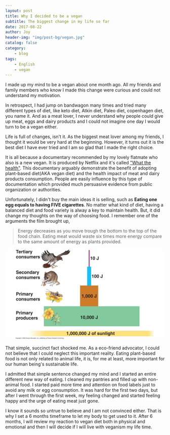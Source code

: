 ```yaml
---
layout: post
title: Why I decided to be a vegan
subtitle: The biggest change in my life so far
date: 2017-08-22
author: Joy
header-img: "img/post-bg/vegan.jpg"
catalog: false
category:
    - blog
tags:
    - English
    - vegan
---
```


I made up my mind to be a vegan about one month ago. All my friends and family members who know I made this change were curious and could not understand my motivation.

In retrospect, I had jump on bandwagon many times and tried many different types of diet, like keto diet, Atkin diet, Paleo diet, copenhagen diet, you name it. And as a meat lover, I never understand why people could give up meat, eggs and dairy products and I could not imagine one day I would turn to be a vegan either.

Life is full of changes, isn't it. As the biggest meat lover among my friends, I thought it would be very hard at the beginning. However, it turns out it is the best diet I have ever tried and I am so glad that I made the right choice.

It is all because a documentary recommended by my lovely flatmate who also is a new vegan. It is produced by Netflix and it's called ["What the health"](https://www.netflix.com/nz/title/80174177). This documentary arguably demonstrate the benefit of adopting plant-based diet(AKA vegan diet) and the health impact of meat and dairy products consumption. People are easily influence by this type of documentation which provided much persuasive evidence from public organization or authorities.

Unfortunately, I didn't buy the main ideas it is selling, such as **Eating one egg equals to having FIVE cigarettes**. No matter what kind of diet, having a balanced diet and food variety is alway a key to maintain health. But, it did change my thoughts on the way of choosing food. I remember one of the arguments the film brought up,
> Energy decreases as you move trough the bottom to the top of the food chain. Eating meat would waste six times more energy compare to the same amount of energy as plants provided.

![](/img/in-post/post-vegan/trophic-pyramid.jpg)

That simple, succinct fact shocked me. As a eco-friend advocator, I could not believe that I could neglect this important reality. Eating plant-based food is not only related to animal life, it is, for me at least, more important for our human being's sustainable life.

I admitted that simple sentence changed my mind and I started an entire different new way of eating. I cleaned my pantries and filled up with non-animal food. I started paid more time and attention on food labels just to avoid any milk or egg consumption. It was hard for the first two days, but after I went through the first week, my feeling changed and started feeling happy and the urge of eating meat just gone.

I know it sounds so untrue to believe and I am not convinced either. That is why I set a 6 months timeframe to let my body to get used to it. After 6 months, I will review my reaction to vegan diet both in physical and emotional and then I will decide if I will live with veganism my life time.
